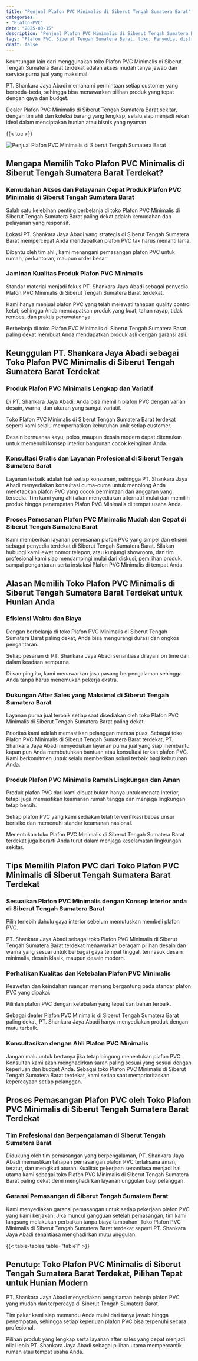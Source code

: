 ```yaml
---
title: "Penjual Plafon PVC Minimalis di Siberut Tengah Sumatera Barat"
categories: 
- "Plafon-PVC"
date: "2025-08-15"
description: "Penjual Plafon PVC Minimalis di Siberut Tengah Sumatera Barat bagi rumah, office, serta ritel. Material terbaik, variasi motif, warna elegan, beserta jasa instalasi oleh teknisi profesional dan garansi resmi!|Layanan distribusi Plafon PVC Minimalis di Siberut Tengah Sumatera Barat untuk kebutuhan rumah, perkantoran, atau ritel, dengan material unggulan dan pemasangan oleh tenaga ahli ahli serta kepastian resmi.|Pilihan Plafon PVC Minimalis di Siberut Tengah Sumatera Barat yang terbukti untuk rumah, kantor, serta ritel, bersama plafon berkualitas dan penempatan dikerjakan oleh tim profesional serta garansi resmi.|Distribusi Plafon PVC Minimalis di Siberut Tengah Sumatera Barat bagi rumah, perkantoran, dan gerai, dengan plafon berkualitas dan pemasangan oleh tim ahli, disertai beserta garansi resmi.}"
tags: "Plafon PVC, Siberut Tengah Sumatera Barat, toko, Penyedia, distributor"
draft: false
---
```


Keuntungan lain dari menggunakan toko Plafon PVC Minimalis di Siberut Tengah Sumatera Barat terdekat adalah akses mudah tanya jawab dan service purna jual yang maksimal.

PT. Shankara Jaya Abadi memahami permintaan setiap customer yang berbeda-beda, sehingga bisa menawarkan pilihan produk yang tepat dengan gaya dan budget.

Dealer Plafon PVC Minimalis di Siberut Tengah Sumatera Barat sekitar, dengan tim ahli dan koleksi barang yang lengkap, selalu siap menjadi rekan ideal dalam menciptakan hunian atau bisnis yang nyaman.

{{< toc >}}

![Penjual Plafon PVC Minimalis di Siberut Tengah Sumatera Barat](/images/Plafon-PVC/Penjual-Plafon-PVC-Minimalis-di-Siberut-Tengah-Sumatera-Barat.png)


## Mengapa Memilih Toko Plafon PVC Minimalis di Siberut Tengah Sumatera Barat Terdekat?

### Kemudahan Akses dan Pelayanan Cepat Produk Plafon PVC Minimalis di Siberut Tengah Sumatera Barat

Salah satu kelebihan penting berbelanja di toko Plafon PVC Minimalis di Siberut Tengah Sumatera Barat paling dekat adalah kemudahan dan pelayanan yang responsif.

Lokasi PT. Shankara Jaya Abadi yang strategis di Siberut Tengah Sumatera Barat mempercepat Anda mendapatkan plafon PVC tak harus menanti lama.

Dibantu oleh tim ahli, kami menangani pemasangan plafon PVC untuk rumah, perkantoran, maupun order besar.

### Jaminan Kualitas Produk Plafon PVC Minimalis

Standar material menjadi fokus PT. Shankara Jaya Abadi sebagai penyedia Plafon PVC Minimalis di Siberut Tengah Sumatera Barat terdekat.

Kami hanya menjual plafon PVC yang telah melewati tahapan quality control ketat, sehingga Anda mendapatkan produk yang kuat, tahan rayap, tidak rembes, dan praktis perawatannya.

Berbelanja di toko Plafon PVC Minimalis di Siberut Tengah Sumatera Barat paling dekat membuat Anda mendapatkan produk asli dengan garansi asli.

## Keunggulan PT. Shankara Jaya Abadi sebagai Toko Plafon PVC Minimalis di Siberut Tengah Sumatera Barat Terdekat

### Produk Plafon PVC Minimalis Lengkap dan Variatif

Di PT. Shankara Jaya Abadi, Anda bisa memilih plafon PVC dengan varian desain, warna, dan ukuran yang sangat variatif.

Toko Plafon PVC Minimalis di Siberut Tengah Sumatera Barat terdekat seperti kami selalu memperhatikan kebutuhan unik setiap customer.

Desain bernuansa kayu, polos, maupun desain modern dapat ditemukan untuk memenuhi konsep interior bangunan cocok keinginan Anda.

### Konsultasi Gratis dan Layanan Profesional di Siberut Tengah Sumatera Barat

Layanan terbaik adalah hak setiap konsumen, sehingga PT. Shankara Jaya Abadi menyediakan konsultasi cuma-cuma untuk menolong Anda menetapkan plafon PVC yang cocok permintaan dan anggaran yang tersedia. Tim kami yang ahli akan menyediakan alternatif mulai dari memilih produk hingga penempatan Plafon PVC Minimalis di tempat usaha Anda.

### Proses Pemesanan Plafon PVC Minimalis Mudah dan Cepat di Siberut Tengah Sumatera Barat

Kami memberikan layanan pemesanan plafon PVC yang simpel dan efisien sebagai penyedia terdekat di Siberut Tengah Sumatera Barat. Silakan hubungi kami lewat nomor telepon, atau kunjungi showroom, dan tim profesional kami siap mendampingi mulai dari diskusi, pemilihan produk, sampai pengantaran serta instalasi Plafon PVC Minimalis di tempat Anda.

## Alasan Memilih Toko Plafon PVC Minimalis di Siberut Tengah Sumatera Barat Terdekat untuk Hunian Anda

### Efisiensi Waktu dan Biaya

Dengan berbelanja di toko Plafon PVC Minimalis di Siberut Tengah Sumatera Barat paling dekat, Anda bisa mengurangi durasi dan ongkos pengantaran.

Setiap pesanan di PT. Shankara Jaya Abadi senantiasa dilayani on time dan dalam keadaan sempurna.

Di samping itu, kami menawarkan jasa pasang berpengalaman sehingga Anda tanpa harus menemukan pekerja ekstra.

### Dukungan After Sales yang Maksimal di Siberut Tengah Sumatera Barat

Layanan purna jual terbaik setiap saat disediakan oleh toko Plafon PVC Minimalis di Siberut Tengah Sumatera Barat paling dekat.

Prioritas kami adalah memastikan pelanggan merasa puas. Sebagai toko Plafon PVC Minimalis di Siberut Tengah Sumatera Barat terdekat, PT. Shankara Jaya Abadi menyediakan layanan purna jual yang siap membantu kapan pun Anda membutuhkan bantuan atau konsultasi terkait plafon PVC. Kami berkomitmen untuk selalu memberikan solusi terbaik bagi kebutuhan Anda.

### Produk Plafon PVC Minimalis Ramah Lingkungan dan Aman

Produk plafon PVC dari kami dibuat bukan hanya untuk menata interior, tetapi juga memastikan keamanan rumah tangga dan menjaga lingkungan tetap bersih.

Setiap plafon PVC yang kami sediakan telah terverifikasi bebas unsur berisiko dan memenuhi standar keamanan nasional.

Menentukan toko Plafon PVC Minimalis di Siberut Tengah Sumatera Barat terdekat juga berarti Anda turut dalam menjaga keselamatan lingkungan sekitar.

## Tips Memilih Plafon PVC dari Toko Plafon PVC Minimalis di Siberut Tengah Sumatera Barat Terdekat

### Sesuaikan Plafon PVC Minimalis dengan Konsep Interior anda di Siberut Tengah Sumatera Barat

Pilih terlebih dahulu gaya interior sebelum memutuskan membeli plafon PVC.

PT. Shankara Jaya Abadi sebagai toko Plafon PVC Minimalis di Siberut Tengah Sumatera Barat terdekat menawarkan beragam pilihan desain dan warna yang sesuai untuk berbagai gaya tempat tinggal, termasuk desain minimalis, desain klasik, maupun desain modern.

### Perhatikan Kualitas dan Ketebalan Plafon PVC Minimalis

Keawetan dan keindahan ruangan memang bergantung pada standar plafon PVC yang dipakai.

Pilihlah plafon PVC dengan ketebalan yang tepat dan bahan terbaik.

Sebagai dealer Plafon PVC Minimalis di Siberut Tengah Sumatera Barat paling dekat, PT. Shankara Jaya Abadi hanya menyediakan produk dengan mutu terbaik.

### Konsultasikan dengan Ahli Plafon PVC Minimalis

Jangan malu untuk bertanya jika tetap bingung menentukan plafon PVC. Konsultan kami akan menghadirkan saran paling sesuai yang sesuai dengan keperluan dan budget Anda. Sebagai toko Plafon PVC Minimalis di Siberut Tengah Sumatera Barat terdekat, kami setiap saat memprioritaskan kepercayaan setiap pelanggan.

## Proses Pemasangan Plafon PVC oleh Toko Plafon PVC Minimalis di Siberut Tengah Sumatera Barat Terdekat

### Tim Profesional dan Berpengalaman di Siberut Tengah Sumatera Barat

Didukung oleh tim pemasangan yang berpengalaman, PT. Shankara Jaya Abadi memastikan tahapan pemasangan plafon PVC terlaksana aman, teratur, dan mengikuti aturan. Kualitas pekerjaan senantiasa menjadi hal utama kami sebagai toko Plafon PVC Minimalis di Siberut Tengah Sumatera Barat paling dekat demi menghadirkan layanan unggulan bagi pelanggan.

### Garansi Pemasangan di Siberut Tengah Sumatera Barat

Kami menyediakan garansi pemasangan untuk setiap pekerjaan plafon PVC yang kami kerjakan. Jika muncul gangguan setelah pemasangan, tim kami langsung melakukan perbaikan tanpa biaya tambahan. Toko Plafon PVC Minimalis di Siberut Tengah Sumatera Barat terdekat seperti PT. Shankara Jaya Abadi senantiasa menghadirkan mutu unggulan.

{{< table-tables table="table1" >}}

## Penutup: Toko Plafon PVC Minimalis di Siberut Tengah Sumatera Barat Terdekat, Pilihan Tepat untuk Hunian Modern

PT. Shankara Jaya Abadi menyediakan pengalaman belanja plafon PVC yang mudah dan terpercaya di Siberut Tengah Sumatera Barat.

Tim pakar kami siap memandu Anda mulai dari tanya jawab hingga penempatan, sehingga setiap keperluan plafon PVC bisa terpenuhi secara profesional.

Pilihan produk yang lengkap serta layanan after sales yang cepat menjadi nilai lebih PT. Shankara Jaya Abadi sebagai pilihan utama mempercantik rumah atau tempat usaha Anda.